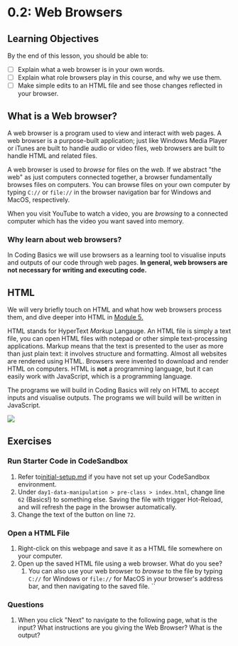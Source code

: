 # 0.2: Web Browsers

## Learning Objectives

By the end of this lesson, you should be able to:

* [ ] Explain what a web browser is in your own words.
* [ ] Explain what role browsers play in this course, and why we use them.
* [ ] Make simple edits to an HTML file and see those changes reflected in your browser.

## What is a Web browser?

A web browser is a program used to view and interact with web pages. A web browser is a purpose-built application; just like Windows Media Player or iTunes are built to handle audio or video files, web browsers are built to handle HTML and related files.

A web browser is used to _browse_ for files on the _web._ If we abstract "the web" as just computers connected together, a browser fundamentally browses files on computers. You can browse files on your own computer by typing `C://` or `file://` in the browser navigation bar for Windows and MacOS, respectively.

When you visit YouTube to watch a video, you are _browsing_ to a connected computer which has the video you want saved into memory.

### Why learn about web browsers?

In Coding Basics we will use browsers as a learning tool to visualise inputs and outputs of our code through web pages. **In general, web browsers are not necessary for writing and executing code.**&#x20;

## HTML

We will very briefly touch on HTML and what how web browsers process them, and dive deeper into HTML in [Module 5.](../5-html-and-css/5.1-html.md)

HTML stands for HyperText _Markup_ Langauge. An HTML file is simply a text file, you can open HTML files with notepad or other simple text-processing applications. Markup means that the text is presented to the user as more than just plain text: it involves structure and formatting. Almost all websites are rendered using HTML. Browsers were invented to download and render HTML on computers. HTML is **not** a programming language, but it can easily work with JavaScript, which is a programming language.

The programs we will build in Coding Basics will rely on HTML to accept inputs and visualise outputs. The programs we will build will be written in JavaScript.

![](https://internetingishard.netlify.app/html-markup-0761f7.562e8e23.png)

## Exercises

### Run Starter Code in CodeSandbox

1. Refer to[initial-setup.md](../../course-logistics/learning-environment/initial-setup.md "mention") if you have not set up your CodeSandbox environment.
2. Under `day1-data-manipulation > pre-class > index.html`, change line `62` (Basics!) to something else. Saving the file with trigger Hot-Reload, and will refresh the page in the browser automatically.
3. Change the text of the button on line `72`.

### Open a HTML File

1. Right-click on this webpage and save it as a HTML file somewhere on your computer.
2. Open up the saved HTML file using a web browser. What do you see?
   1. You can also use your web browser to _browse_ to the file by typing `C://` for Windows or `file://` for MacOS in your browser's address bar, and then navigating to the saved file. ``&#x20;

### Questions

1. When you click "Next" to navigate to the following page, what is the input? What instructions are you giving the Web Browser? What is the output?
